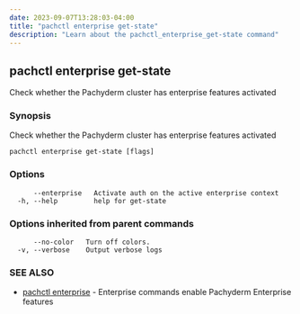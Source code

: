 ```yaml
---
date: 2023-09-07T13:28:03-04:00
title: "pachctl enterprise get-state"
description: "Learn about the pachctl_enterprise_get-state command"
---
```


## pachctl enterprise get-state

Check whether the Pachyderm cluster has enterprise features activated

### Synopsis

Check whether the Pachyderm cluster has enterprise features activated

```
pachctl enterprise get-state [flags]
```

### Options

```
      --enterprise   Activate auth on the active enterprise context
  -h, --help         help for get-state
```

### Options inherited from parent commands

```
      --no-color   Turn off colors.
  -v, --verbose    Output verbose logs
```

### SEE ALSO

* [pachctl enterprise](../pachctl_enterprise)	 - Enterprise commands enable Pachyderm Enterprise features

